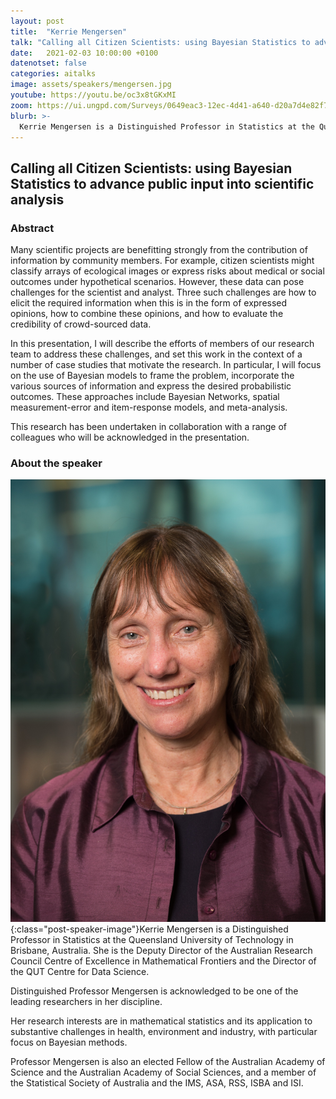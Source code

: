 ```yaml
---
layout: post
title:  "Kerrie Mengersen"
talk: "Calling all Citizen Scientists: using Bayesian Statistics to advance public input into scientific analysis"
date:   2021-02-03 10:00:00 +0100
datenotset: false
categories: aitalks
image: assets/speakers/mengersen.jpg
youtube: https://youtu.be/oc3x8tGKxMI
zoom: https://ui.ungpd.com/Surveys/0649eac3-12ec-4d41-a640-d20a7d4e82f7 
blurb: >-
  Kerrie Mengersen is a Distinguished Professor in Statistics at the Queensland University of Technology in Brisbane, Australia. She is the Deputy Director of the Australian Research Council Centre of Excellence in Mathematical Frontiers and the Director of the QUT Centre for Data Science.
---
```


## Calling all Citizen Scientists: using Bayesian Statistics to advance public input into scientific analysis

### Abstract
Many scientific projects are benefitting strongly from the contribution of information by community members. For example, citizen scientists might classify arrays of ecological images or express risks about medical or social outcomes under hypothetical scenarios. However, these data can pose challenges for the scientist and analyst. Three such challenges are how to elicit the required information when this is in the form of expressed opinions, how to combine these opinions, and how to evaluate the credibility of crowd-sourced data.  

In this presentation, I will describe the efforts of members of our research team to address these challenges, and set this work in the context of a number of case studies that motivate the research. In particular, I will focus on the use of Bayesian models to frame the problem, incorporate the various sources of information and express the desired probabilistic outcomes. These approaches include Bayesian Networks, spatial measurement-error and item-response models, and meta-analysis.   

This research has been undertaken in collaboration with a range of colleagues who will be acknowledged in the presentation.

### About the speaker
![Kerrie Mengersen](/assets/speakers/mengersen.jpg){:class="post-speaker-image"}Kerrie Mengersen is a Distinguished Professor in Statistics at the Queensland University of Technology in Brisbane, Australia. She is the Deputy Director of the Australian Research Council Centre of Excellence in Mathematical Frontiers and the Director of the QUT Centre for Data Science.

Distinguished Professor Mengersen is acknowledged to be one of the leading researchers in her discipline.

Her research interests are in mathematical statistics and its application to substantive challenges in health, environment and industry, with particular focus on Bayesian methods.   

Professor Mengersen is also an elected Fellow of the Australian Academy of Science and the Australian Academy of Social Sciences, and a member of the Statistical Society of Australia and the IMS, ASA, RSS, ISBA and ISI.
